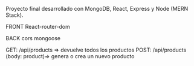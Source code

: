 Proyecto final desarrollado con MongoDB, React, Express y Node (MERN Stack).

FRONT
React-router-dom

BACK
cors
mongoose

GET:   /api/products => devuelve todos los productos
POST:  /api/products (body: product)=> genera o crea un nuevo producto